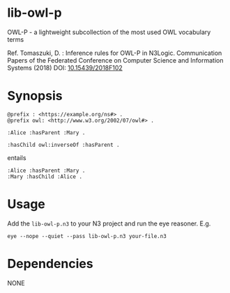 # lib-owl-p

OWL-P - a lightweight subcollection of the most used OWL vocabulary terms

Ref. Tomaszuki, D. : Inference rules for OWL-P in N3Logic. Communication Papers of the Federated Conference on Computer Science and Information Systems (2018) DOI: [10.15439/2018F102](https://annals-csis.org/Volume_17/drp/pdf/102.pdf)

# Synopsis

```(turtle)
@prefix : <https://example.org/ns#> .
@prefix owl: <http://www.w3.org/2002/07/owl#> .

:Alice :hasParent :Mary .

:hasChild owl:inverseOf :hasParent .
```

entails

```
:Alice :hasParent :Mary .
:Mary :hasChild :Alice .
```

# Usage

Add the `lib-owl-p.n3` to your N3 project and run the eye reasoner. E.g.

```
eye --nope --quiet --pass lib-owl-p.n3 your-file.n3
```

# Dependencies

NONE